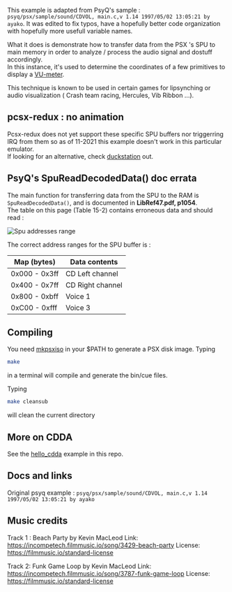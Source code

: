 This example is adapted from PsyQ's sample : `psyq/psx/sample/sound/CDVOL, main.c,v 1.14 1997/05/02 13:05:21 by ayako`.
It was edited to fix typos, have a hopefully better code organization with hopefully more usefull variable names.

What it does is demonstrate how to transfer data from the PSX 's SPU to main memory in order to analyze / process the audio signal and dostuff accordingly.  
In this instance, it's used to determine the coordinates of a few primitives to display a [VU-meter](https://en.wikipedia.org/wiki/VU_meter).  

This technique is known to be used in certain games for lipsynching or audio visualization ( Crash team racing, Hercules, Vib Ribbon ...).

## pcsx-redux : no animation 

Pcsx-redux does not yet support these specific SPU buffers nor triggerring IRQ from them so as of 11-2021 this example doesn't work in this particular emulator.  
If looking for an alternative, check [duckstation](https://www.duckstation.org/) out.  

## PsyQ's SpuReadDecodedData() doc errata

The main function for transferring data from the SPU to the RAM is `SpuReadDecodedData()`, and is documented in **LibRef47.pdf, p1054**.  
The table on this page (Table 15-2) contains erroneous data and should read : 

![Spu addresses range](https://wiki.arthus.net/assets/spureaddecodeddata_errata.png)

The correct address ranges for the SPU buffer is :

| Map (bytes) | Data contents |
|-------------|---------------|
| 0x000 - 0x3ff | CD Left channel |
| 0x400 - 0x7ff | CD Right channel |
| 0x800 - 0xbff | Voice 1 |
| 0xC00 - 0xfff | Voice 3 |

## Compiling

You need [mkpsxiso](https://github.com/Lameguy64/mkpsxiso) in your $PATH to generate a PSX disk image.
Typing 
```bash
make
```
in a terminal will compile and generate the bin/cue files.  

Typing
```bash
make cleansub
``` 
will clean the current directory

## More on CDDA 

See the [hello_cdda](https://github.com/ABelliqueux/nolibgs_hello_worlds/tree/main/hello_cdda) example in this repo.

## Docs and links

Original psyq example : `psyq/psx/sample/sound/CDVOL, main.c,v 1.14 1997/05/02 13:05:21 by ayako` 

## Music credits

Track 1 :
Beach Party by Kevin MacLeod
Link: https://incompetech.filmmusic.io/song/3429-beach-party
License: https://filmmusic.io/standard-license  

Track 2:
Funk Game Loop by Kevin MacLeod
Link: https://incompetech.filmmusic.io/song/3787-funk-game-loop
License: https://filmmusic.io/standard-license
